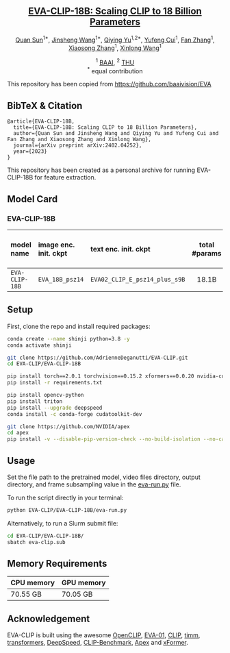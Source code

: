 <div align="center">

<h2><a href="https://arxiv.org/abs/2402.04252">EVA-CLIP-18B: Scaling CLIP to 18 Billion Parameters</a></h2>

[Quan Sun](https://github.com/Quan-Sun)<sup>1*</sup>, [Jinsheng Wang](https://github.com/Wolfwjs/)<sup>1*</sup>, [Qiying Yu](https://yqy2001.github.io)<sup>1,2*</sup>, [Yufeng Cui](https://scholar.google.com/citations?hl=en&user=5Ydha2EAAAAJ)<sup>1</sup>, [Fan Zhang](https://scholar.google.com/citations?user=VsJ39HMAAAAJ)<sup>1</sup>, [Xiaosong Zhang](https://zhangxiaosong18.github.io)<sup>1</sup>, [Xinlong Wang](https://www.xloong.wang/)<sup>1</sup>
 
<sup>1</sup> [BAAI](https://www.baai.ac.cn/english.html), <sup>2</sup> [THU](https://air.tsinghua.edu.cn) <br><sup>*</sup> equal contribution

</div>

This repository has been copied from https://github.com/baaivision/EVA
## BibTeX & Citation

```
@article{EVA-CLIP-18B,
  title={EVA-CLIP-18B: Scaling CLIP to 18 Billion Parameters}, 
  author={Quan Sun and Jinsheng Wang and Qiying Yu and Yufeng Cui and Fan Zhang and Xiaosong Zhang and Xinlong Wang},
  journal={arXiv preprint arXiv:2402.04252},
  year={2023}
}
```

This repository has been created as a personal archive for running EVA-CLIP-18B for feature extraction.

</div>

## Model Card

### EVA-CLIP-18B
| model name | image enc. init. ckpt | text enc. init. ckpt | total #params | training data  |  training batch size |  gpus for training | img. cls. avg. acc. | video cls. avg. acc. | retrieval MR | hf weight | pytorch weight |
|:-----|:-----|:-----------|:------:|:------:|:------:|:------:|:------:|:------:|:------:|:------:|:------:|
| `EVA-CLIP-18B` | `EVA_18B_psz14` | `EVA02_CLIP_E_psz14_plus_s9B` | 18.1B | Merged-2B+ | 108K | 360 A100(40GB) | **80.7** | **75.0** | **87.8**| [🤗 HF](https://huggingface.co/BAAI/EVA-CLIP-18B) | [PT](https://huggingface.co/BAAI/EVA-CLIP-18B/resolve/main/EVA_CLIP_18B_psz14_s6B.fp16.pt) (`36.7GB`) |

</div>

## Setup

First, clone the repo and install required packages:
```bash
conda create --name shinji python=3.8 -y
conda activate shinji

git clone https://github.com/AdrienneDeganutti/EVA-CLIP.git
cd EVA-CLIP/EVA-CLIP-18B

pip install torch==2.0.1 torchvision==0.15.2 xformers==0.0.20 nvidia-cudnn-cu11==8.5.0.96 --extra-index-url https://download.pytorch.org/whl/cu118
pip install -r requirements.txt

pip install opencv-python
pip install triton
pip install --upgrade deepspeed
conda install -c conda-forge cudatoolkit-dev

git clone https://github.com/NVIDIA/apex
cd apex
pip install -v --disable-pip-version-check --no-build-isolation --no-cache-dir ./

```

## Usage
Set the file path to the pretrained model, video files directory, output directory, and frame subsampling value in the [eva-run.py](https://github.com/AdrienneDeganutti/EVA-CLIP/blob/main/EVA-CLIP-18B/eva-run.py) file.

To run the script directly in your terminal:
```bash
python EVA-CLIP/EVA-CLIP-18B/eva-run.py

```
Alternatively, to run a Slurm submit file:
```bash
cd EVA-CLIP/EVA-CLIP-18B/
sbatch eva-clip.sub

```
</div>

## Memory Requirements
| CPU memory | GPU memory |
|:-----|:-----|
| 70.55 GB | 70.05 GB |

</div>

## Acknowledgement
EVA-CLIP is built using the awesome [OpenCLIP](https://github.com/mlfoundations/open_clip), [EVA-01](https://github.com/baaivision/EVA/tree/master/EVA-01), [CLIP](https://github.com/openai/CLIP), [timm](https://github.com/rwightman/pytorch-image-models), [transformers](https://github.com/huggingface/transformers), [DeepSpeed](https://github.com/microsoft/DeepSpeed), [CLIP-Benchmark](https://github.com/LAION-AI/CLIP_benchmark), [Apex](https://github.com/NVIDIA/apex) and [xFormer](https://github.com/facebookresearch/xformers).
